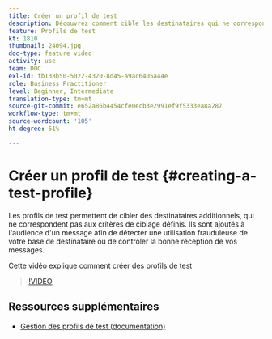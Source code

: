 ```yaml
---
title: Créer un profil de test
description: Découvrez comment cible les destinataires qui ne correspondent pas aux critères de ciblage définis pour détecter toute utilisation frauduleuse de votre base de données de destinataires ou pour vous assurer que les courriers électroniques arrivent dans les boîtes de réception.
feature: Profils de test
kt: 1810
thumbnail: 24094.jpg
doc-type: feature video
activity: use
team: DOC
exl-id: fb138b50-5022-4320-8d45-a9ac6405a44e
role: Business Practitioner
level: Beginner, Intermediate
translation-type: tm+mt
source-git-commit: e652a86b4454cfe0ecb3e2991ef9f5333ea8a287
workflow-type: tm+mt
source-wordcount: '105'
ht-degree: 51%

---
```


# Créer un profil de test {#creating-a-test-profile}

Les profils de test permettent de cibler des destinataires additionnels, qui ne correspondent pas aux critères de ciblage définis. Ils sont ajoutés à l&#39;audience d&#39;un message afin de détecter une utilisation frauduleuse de votre base de destinataire ou de contrôler la bonne réception de vos messages.

Cette vidéo explique comment créer des profils de test

>[!VIDEO](https://video.tv.adobe.com/v/24094?quality=12)

## Ressources supplémentaires

* [Gestion des profils de test (documentation)](https://experienceleague.adobe.com/docs/campaign-standard/using/profiles-and-audiences/managing-profiles/managing-test-profiles.html)

